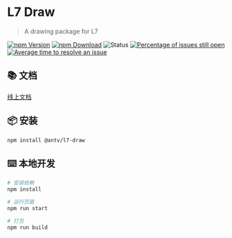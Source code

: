 # L7 Draw

> A drawing package for L7

[![npm Version](https://img.shields.io/npm/v/@antv/l7-draw.svg)](https://www.npmjs.com/package/@antv/l7-draw)
[![npm Download](https://img.shields.io/npm/dm/@antv/l7-draw.svg)](https://www.npmjs.com/package/@antv/l7-draw)
![Status](https://badgen.net/github/status/antvis/l7-draw)
[![Percentage of issues still open](http://isitmaintained.com/badge/open/antvis/l7-draw.svg)](http://isitmaintained.com/project/antvis/l7-draw 'Percentage of issues still open')
[![Average time to resolve an issue](http://isitmaintained.com/badge/resolution/antvis/l7-draw.svg)](http://isitmaintained.com/project/antvis/l7-draw 'Average time to resolve an issue')

## 📚 文档

[线上文档](https://antv.vision/l7-draw-2.0-site/)

## 📦 安装

```bash
npm install @antv/l7-draw
```

## ⌨️ 本地开发

```bash
# 安装依赖
npm install

# 运行页面
npm run start

# 打包
npm run build
```
